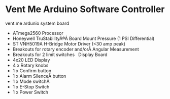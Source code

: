 # Vent Me Arduino Software Controller

vent.me ardunio system board
* ATmega2560 Processor
* Honeywell TruStabilityÂ®Â Board Mount Pressure (1 PSI Differential)
* ST VNH5019A H-Bridge Motor Driver (<30 amp peak)
* Breakouts for rotary encoder and/orÂ Angular Measurement
* Breakouts for 2 limit switches
 
Display Board
* 4x20 LED Display
* 4 x Rotary knobs
* 1 x Confirm button
* 1 x Alarm SilenceÂ button
* 1 x Mode switchÂ 
* 1 x E-Stop Switch
* 1 x Power Switch
